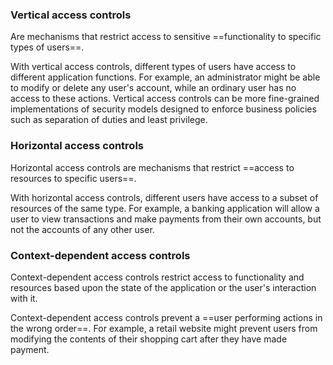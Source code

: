 ### Vertical access controls

Are mechanisms that restrict access to sensitive ==functionality to specific types of users==.

With vertical access controls, different types of users have access to different application functions. For example, an administrator might be able to modify or delete any user's account, while an ordinary user has no access to these actions. Vertical access controls can be more fine-grained implementations of security models designed to enforce business policies such as separation of duties and least privilege.

### Horizontal access controls

Horizontal access controls are mechanisms that restrict ==access to resources to specific users==.

With horizontal access controls, different users have access to a subset of resources of the same type. For example, a banking application will allow a user to view transactions and make payments from their own accounts, but not the accounts of any other user. 

### Context-dependent access controls

Context-dependent access controls restrict access to functionality and resources based upon the state of the application or the user's interaction with it.

Context-dependent access controls prevent a ==user performing actions in the wrong order==. For example, a retail website might prevent users from modifying the contents of their shopping cart after they have made payment.